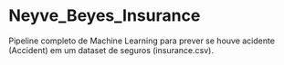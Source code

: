 # Neyve_Beyes_Insurance
Pipeline completo de Machine Learning para prever se houve acidente (Accident) em um dataset de seguros (insurance.csv).
